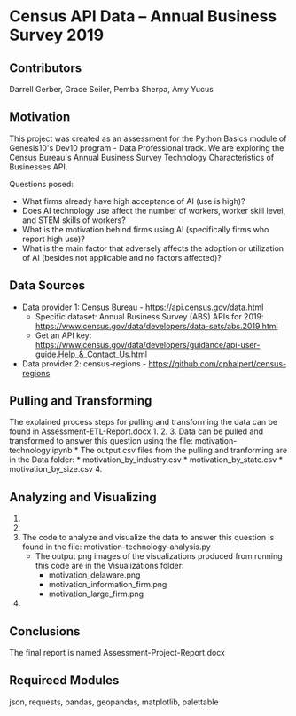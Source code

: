 # Census API Data – Annual Business Survey 2019

## Contributors
Darrell Gerber, Grace Seiler, Pemba Sherpa, Amy Yucus

## Motivation
This project was created as an assessment for the Python Basics module of Genesis10's Dev10 program - Data Professional track.
We are exploring the Census Bureau's Annual Business Survey Technology Characteristics of Businesses API.

Questions posed: 
* What firms already have high acceptance of AI (use is high)? 
* Does AI technology use affect the number of workers, worker skill level, and STEM skills of workers?  
* What is the motivation behind firms using AI (specifically firms who report high use)?
* What is the main factor that adversely affects the adoption or utilization of AI (besides not applicable and no factors affected)? 
 
## Data Sources
* Data provider 1: Census Bureau - https://api.census.gov/data.html
	* Specific dataset: Annual Business Survey (ABS) APIs for 2019: https://www.census.gov/data/developers/data-sets/abs.2019.html
	* Get an API key: https://www.census.gov/data/developers/guidance/api-user-guide.Help_&_Contact_Us.html
* Data provider 2: census-regions - https://github.com/cphalpert/census-regions


## Pulling and Transforming
The explained process steps for pulling and transforming the data can be found in Assessment-ETL-Report.docx
1.
2.
3. Data can be pulled and transformed to answer this question using the file: motivation-technology.ipynb
	* The output csv files from the pulling and tranforming are in the Data folder: 
		* motivation_by_industry.csv
		* motivation_by_state.csv
		* motivation_by_size.csv
4.

## Analyzing and Visualizing
1.
2.
3. The code to analyze and visualize the data to answer this question is found in the file: motivation-technology-analysis.py
	* The output png images of the visualizations produced from running this code are in the Visualizations folder:
		* motivation_delaware.png
		* motivation_information_firm.png
		* motivation_large_firm.png
4. 

## Conclusions
The final report is named Assessment-Project-Report.docx

## Requireed Modules
json, requests, pandas, geopandas, matplotlib, palettable
